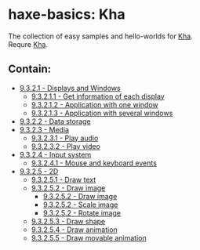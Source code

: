 haxe-basics: Kha
=========================

The collection of easy samples and hello-worlds for [Kha](http://kha.tech/).<br/>
Requre [Kha](http://kha.tech/download).

## Contain:

* [9.3.2.1 - Displays and Windows](./9.3.2.1_DisplaysAndWindows)
  * [9.3.2.1.1 - Get information of each display](./9.3.2.1_DisplaysAndWindows/9.3.2.1.1_GetEachDisplayInfo)
  * [9.3.2.1.2 - Application with one window](./9.3.2.1_DisplaysAndWindows/9.3.2.1.2_WndProps)
  * [9.3.2.1.3 - Application with several windows](./9.3.2.1_DisplaysAndWindows/9.3.2.1.3_Multiwindow)
* [9.3.2.2 - Data storage](./9.3.2.2_DataStorage)
* [9.3.2.3 - Media](./9.3.2.3_Media)
  * [9.3.2.3.1 - Play audio](./9.3.2.3_Media/9.3.2.3.1_Audio)
  * [9.3.2.3.2 - Play video](./9.3.2.3_Media/9.3.2.3.2_Video)
* [9.3.2.4 - Input system](./9.3.2.4_InputSystem)
  * [9.3.2.4.1 - Mouse and keyboard events](./9.3.2.4_InputSystem/9.3.2.4.1_MouseAndKeyboardEvents)
* [9.3.2.5 - 2D](./9.3.2.5_2D)
  * [9.3.2.5.1 - Draw text](./9.3.2.5_2D/9.3.2.5.1_DrawText)
  * [9.3.2.5.2 - Draw image](./9.3.2.5_2D/9.3.2.5.2_DrawImage)
    * [9.3.2.5.2 - Draw image](./9.3.2.5_2D/9.3.2.5.2_DrawImage/9.3.2.5.2.1_SimpleImage)
    * [9.3.2.5.2 - Scale image](./9.3.2.5_2D/9.3.2.5.2_DrawImage/9.3.2.5.2.2_ScaledImage)
    * [9.3.2.5.2 - Rotate image](./9.3.2.5_2D/9.3.2.5.2_DrawImage/9.3.2.5.2.3_RotatedImage)
  * [9.3.2.5.3 - Draw shape](./9.3.2.5_2D/9.3.2.5.3_DrawShape)
  * [9.3.2.5.4 - Draw animation](./9.3.2.5_2D/9.3.2.5.4_DrawAnimation)
  * [9.3.2.5.5 - Draw movable animation](./9.3.2.5_2D/9.3.2.5.5_MovableAnimation)
